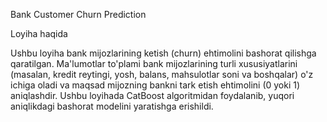 Bank Customer Churn Prediction

Loyiha haqida

Ushbu loyiha bank mijozlarining ketish (churn) ehtimolini bashorat qilishga qaratilgan. Ma'lumotlar to'plami bank mijozlarining turli xususiyatlarini (masalan, kredit reytingi, yosh, balans, mahsulotlar soni va boshqalar) o'z ichiga oladi va maqsad mijozning bankni tark etish ehtimolini (0 yoki 1) aniqlashdir. Ushbu loyihada CatBoost algoritmidan foydalanib, yuqori aniqlikdagi bashorat modelini yaratishga erishildi.
